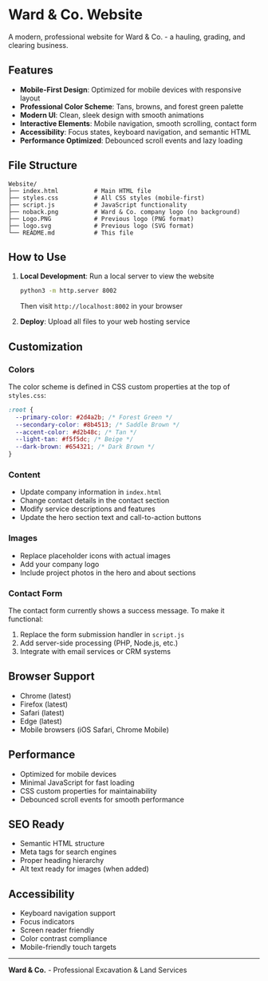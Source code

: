 # Ward & Co. Website

A modern, professional website for Ward & Co. - a hauling, grading, and clearing business.

## Features

- **Mobile-First Design**: Optimized for mobile devices with responsive layout
- **Professional Color Scheme**: Tans, browns, and forest green palette
- **Modern UI**: Clean, sleek design with smooth animations
- **Interactive Elements**: Mobile navigation, smooth scrolling, contact form
- **Accessibility**: Focus states, keyboard navigation, and semantic HTML
- **Performance Optimized**: Debounced scroll events and lazy loading

## File Structure

```
Website/
├── index.html          # Main HTML file
├── styles.css          # All CSS styles (mobile-first)
├── script.js           # JavaScript functionality
├── noback.png          # Ward & Co. company logo (no background)
├── Logo.PNG            # Previous logo (PNG format)
├── logo.svg            # Previous logo (SVG format)
└── README.md           # This file
```

## How to Use

1. **Local Development**: Run a local server to view the website

   ```bash
   python3 -m http.server 8002
   ```

   Then visit `http://localhost:8002` in your browser

2. **Deploy**: Upload all files to your web hosting service

## Customization

### Colors

The color scheme is defined in CSS custom properties at the top of `styles.css`:

```css
:root {
  --primary-color: #2d4a2b; /* Forest Green */
  --secondary-color: #8b4513; /* Saddle Brown */
  --accent-color: #d2b48c; /* Tan */
  --light-tan: #f5f5dc; /* Beige */
  --dark-brown: #654321; /* Dark Brown */
}
```

### Content

- Update company information in `index.html`
- Change contact details in the contact section
- Modify service descriptions and features
- Update the hero section text and call-to-action buttons

### Images

- Replace placeholder icons with actual images
- Add your company logo
- Include project photos in the hero and about sections

### Contact Form

The contact form currently shows a success message. To make it functional:

1. Replace the form submission handler in `script.js`
2. Add server-side processing (PHP, Node.js, etc.)
3. Integrate with email services or CRM systems

## Browser Support

- Chrome (latest)
- Firefox (latest)
- Safari (latest)
- Edge (latest)
- Mobile browsers (iOS Safari, Chrome Mobile)

## Performance

- Optimized for mobile devices
- Minimal JavaScript for fast loading
- CSS custom properties for maintainability
- Debounced scroll events for smooth performance

## SEO Ready

- Semantic HTML structure
- Meta tags for search engines
- Proper heading hierarchy
- Alt text ready for images (when added)

## Accessibility

- Keyboard navigation support
- Focus indicators
- Screen reader friendly
- Color contrast compliance
- Mobile-friendly touch targets

---

**Ward & Co.** - Professional Excavation & Land Services
